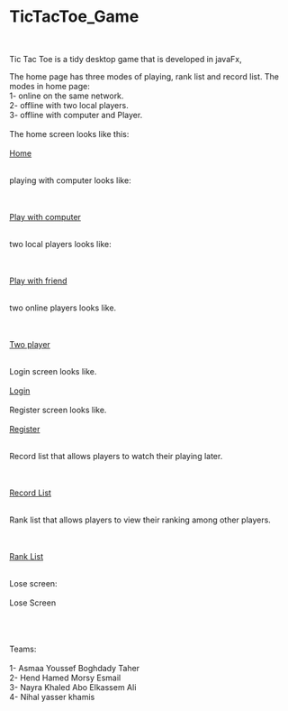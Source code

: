 # TicTacToe_Game

<br>

Tic Tac Toe is a tidy desktop game that is developed in javaFx,

The home page has three modes of playing, rank list and record list.
The modes in home page:
<br>
1-  online on the same network.
<br>
2- offline with two local players.
<br>
3- offline with computer and Player.
<br>
<br>
The home screen looks like this:
<br>
<br>
<a href = "https://drive.google.com/file/d/1ibQjLEG44NEHVBdTQeIer-vJFIzngJFU/view?usp=sharing"> Home </a>
<br>
<br>

playing with computer looks like:

<br>
<br>
<a href = "https://drive.google.com/file/d/1GByGfCmAdlstqFbk-Al1eOJQu7g1VG5W/view?usp=sharing"> Play with computer </a>
<br>
<br>

two local players looks like:

<br>
<br>
<a href = "https://drive.google.com/file/d/1yeukM5aDBeCPrxOqe5PoCjsBve76ri49/view?usp=sharing"> Play with friend </a>
<br>
<br>

two online players looks like.

<br>
<br>
<a href = "https://drive.google.com/file/d/1Dy1kgUrdmTU7CKI2NnkNCzB5OMFxYf3R/view?usp=sharing"> Two player </a>
<br>
<br>

Login screen looks like.
<br>
<br>
<a href = "https://drive.google.com/file/d/1RsEZPrdoyfis4hN_Q7nP_mJZF3m4wruc/view?usp=sharing"> Login </a>
<br>
<br>
Register screen looks like.
<br>
<br>
<a href = "https://drive.google.com/file/d/1UCeeby4lpE7P2G_ocfsqAf_Ciks9tc2V/view?usp=sharing"> Register </a>
<br>
<br>

Record list that allows players to watch their playing later.

<br>
<br>
<a href = "https://drive.google.com/file/d/1FiyZ1VtqgNDRHYe9QxpakYl8BnUU7AYV/view?usp=sharing"> Record List </a>
<br>
<br>

Rank list that allows players to view their ranking among other players.

<br>
<br>
<a href = "https://drive.google.com/file/d/1SngvnpiIA5ap3Vbm8hniu85TpBSkCWPc/view?usp=sharing"> Rank List </a>
<br>
<br>

Lose screen:
<br>
<br>
<a hrf = "https://drive.google.com/file/d/1MbSt1fRaz5Ck7rXQT3rj9W_EEEzctKzo/view?usp=sharing"> Lose Screen </a>
<br>
<br>

<br>
<br>
Teams:
<br>
<br>
1- Asmaa Youssef Boghdady Taher <br>
2- Hend Hamed Morsy Esmail <br>
3- Nayra Khaled Abo Elkassem Ali <br>
4- Nihal yasser khamis <br>
